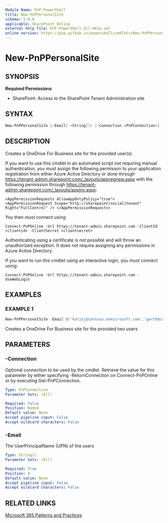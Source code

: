 ```yaml
---
Module Name: PnP.PowerShell
title: New-PnPPersonalSite
schema: 2.0.0
applicable: SharePoint Online
external help file: PnP.PowerShell.dll-Help.xml
online version: https://pnp.github.io/powershell/cmdlets/New-PnPPersonalSite.html
---
```

 
# New-PnPPersonalSite

## SYNOPSIS

**Required Permissions**

* SharePoint: Access to the SharePoint Tenant Administration site

## SYNTAX

```powershell
New-PnPPersonalSite [-Email] <String[]> [-Connection <PnPConnection>] [<CommonParameters>]
```

## DESCRIPTION

Creates a OneDrive For Business site for the provided user(s)

If you want to use this cmdlet in an automated script not requiring manual authentication, you *must* assign the following permisson to your application registration from either Azure Active Directory or done through https://tenant-admin.sharepoint.com/_layouts/appregnew.aspx with the following permission through https://tenant-admin.sharepoint.com/_layouts/appinv.aspx:

`
<AppPermissionRequests AllowAppOnlyPolicy="true">
  <AppPermissionRequest Scope="http://sharepoint/social/tenant" Right="FullControl" />
</AppPermissionRequests>
`

You then *must* connect using:

`
Connect-PnPOnline -Url https://tenant-admin.sharepoint.com -ClientId <clientid> -ClientSecret <clientsecret>
`

Authenticating using a certificate is *not* possible and will throw an unauthorized exception. It does not require assigning any permissions in Azure Active Directory.

If you want to run this cmdlet using an interactive login, you *must* connect using:

`
Connect-PnPOnline -Url https://tenant-admin.sharepoint.com -UseWebLogin
`

## EXAMPLES

### EXAMPLE 1
```powershell
New-PnPPersonalSite -Email @('katiej@contoso.onmicrosoft.com','garth@contoso.onmicrosoft.com')
```

Creates a OneDrive For Business site for the provided two users

## PARAMETERS

### -Connection
Optional connection to be used by the cmdlet. Retrieve the value for this parameter by either specifying -ReturnConnection on Connect-PnPOnline or by executing Get-PnPConnection.

```yaml
Type: PnPConnection
Parameter Sets: (All)

Required: False
Position: Named
Default value: None
Accept pipeline input: False
Accept wildcard characters: False
```

### -Email
The UserPrincipalName (UPN) of the users

```yaml
Type: String[]
Parameter Sets: (All)

Required: True
Position: 0
Default value: None
Accept pipeline input: False
Accept wildcard characters: False
```

## RELATED LINKS

[Microsoft 365 Patterns and Practices](https://aka.ms/m365pnp)


